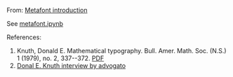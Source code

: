 From: [Metafont introduction](https://www.win.tue.nl/~aeb/tex/mf/metafont.html)

See [metafont.ipynb](./metafont.ipynb)


References: 

1. Knuth, Donald E. Mathematical typography. Bull. Amer. Math. Soc. (N.S.) 1 (1979), no. 2, 337--372. [PDF](https://projecteuclid.org/euclid.bams/1183544082)
1. [Donal E. Knuth interview by advogato](https://web.archive.org/web/20000304105220/http://www.advogato.org/article/28.html)
